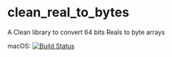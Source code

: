 # clean_real_to_bytes
A Clean library to convert 64 bits Reals to byte arrays

macOS: [![Build Status](https://travis-ci.com/matheusamazonas/clean_real_to_bytes.svg?branch=master)](https://travis-ci.com/matheusamazonas/clean_real_to_bytes)
